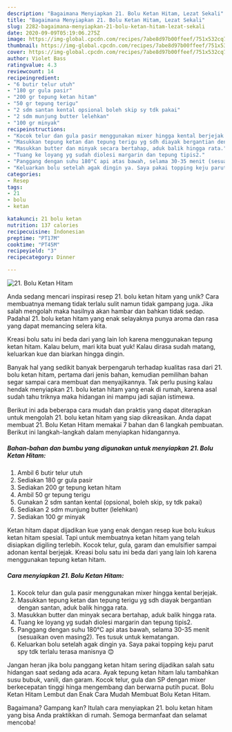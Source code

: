 ```yaml
---
description: "Bagaimana Menyiapkan 21. Bolu Ketan Hitam, Lezat Sekali"
title: "Bagaimana Menyiapkan 21. Bolu Ketan Hitam, Lezat Sekali"
slug: 2282-bagaimana-menyiapkan-21-bolu-ketan-hitam-lezat-sekali
date: 2020-09-09T05:19:06.275Z
image: https://img-global.cpcdn.com/recipes/7abe8d97b00ffeef/751x532cq70/21-bolu-ketan-hitam-foto-resep-utama.jpg
thumbnail: https://img-global.cpcdn.com/recipes/7abe8d97b00ffeef/751x532cq70/21-bolu-ketan-hitam-foto-resep-utama.jpg
cover: https://img-global.cpcdn.com/recipes/7abe8d97b00ffeef/751x532cq70/21-bolu-ketan-hitam-foto-resep-utama.jpg
author: Violet Bass
ratingvalue: 4.3
reviewcount: 14
recipeingredient:
- "6 butir telur utuh"
- "180 gr gula pasir"
- "200 gr tepung ketan hitam"
- "50 gr tepung terigu"
- "2 sdm santan kental opsional boleh skip sy tdk pakai"
- "2 sdm munjung butter lelehkan"
- "100 gr minyak"
recipeinstructions:
- "Kocok telur dan gula pasir menggunakan mixer hingga kental berjejak."
- "Masukkan tepung ketan dan tepung terigu yg sdh diayak bergantian dengan santan, aduk balik hingga rata."
- "Masukkan butter dan minyak secara bertahap, aduk balik hingga rata."
- "Tuang ke loyang yg sudah diolesi margarin dan tepung tipis2."
- "Panggang dengan suhu 180°C api atas bawah, selama 30-35 menit (sesuaikan oven masing2). Tes tusuk untuk kematangan."
- "Keluarkan bolu setelah agak dingin ya. Saya pakai topping keju parut spy tdk terlalu terasa manisnya 😊"
categories:
- Resep
tags:
- 21
- bolu
- ketan

katakunci: 21 bolu ketan 
nutrition: 137 calories
recipecuisine: Indonesian
preptime: "PT17M"
cooktime: "PT45M"
recipeyield: "3"
recipecategory: Dinner

---
```



![21. Bolu Ketan Hitam](https://img-global.cpcdn.com/recipes/7abe8d97b00ffeef/751x532cq70/21-bolu-ketan-hitam-foto-resep-utama.jpg)

Anda sedang mencari inspirasi resep 21. bolu ketan hitam yang unik? Cara membuatnya memang tidak terlalu sulit namun tidak gampang juga. Jika salah mengolah maka hasilnya akan hambar dan bahkan tidak sedap. Padahal 21. bolu ketan hitam yang enak selayaknya punya aroma dan rasa yang dapat memancing selera kita.

Kreasi bolu satu ini beda dari yang lain loh karena menggunakan tepung ketan hitam. Kalau belum, mari kita buat yuk! Kalau dirasa sudah matang, keluarkan kue dan biarkan hingga dingin.

Banyak hal yang sedikit banyak berpengaruh terhadap kualitas rasa dari 21. bolu ketan hitam, pertama dari jenis bahan, kemudian pemilihan bahan segar sampai cara membuat dan menyajikannya. Tak perlu pusing kalau hendak menyiapkan 21. bolu ketan hitam yang enak di rumah, karena asal sudah tahu triknya maka hidangan ini mampu jadi sajian istimewa.


Berikut ini ada beberapa cara mudah dan praktis yang dapat diterapkan untuk mengolah 21. bolu ketan hitam yang siap dikreasikan. Anda dapat membuat 21. Bolu Ketan Hitam memakai 7 bahan dan 6 langkah pembuatan. Berikut ini langkah-langkah dalam menyiapkan hidangannya.

<!--inarticleads1-->

##### Bahan-bahan dan bumbu yang digunakan untuk menyiapkan 21. Bolu Ketan Hitam:

1. Ambil 6 butir telur utuh
1. Sediakan 180 gr gula pasir
1. Sediakan 200 gr tepung ketan hitam
1. Ambil 50 gr tepung terigu
1. Gunakan 2 sdm santan kental (opsional, boleh skip, sy tdk pakai)
1. Sediakan 2 sdm munjung butter (lelehkan)
1. Sediakan 100 gr minyak


Ketan hitam dapat dijadikan kue yang enak dengan resep kue bolu kukus ketan hitam spesial. Tapi untuk membuatnya ketan hitam yang telah disiapkan digiling terlebih. Kocok telur, gula, garam dan emulsifier sampai adonan kental berjejak. Kreasi bolu satu ini beda dari yang lain loh karena menggunakan tepung ketan hitam. 

<!--inarticleads2-->

##### Cara menyiapkan 21. Bolu Ketan Hitam:

1. Kocok telur dan gula pasir menggunakan mixer hingga kental berjejak.
1. Masukkan tepung ketan dan tepung terigu yg sdh diayak bergantian dengan santan, aduk balik hingga rata.
1. Masukkan butter dan minyak secara bertahap, aduk balik hingga rata.
1. Tuang ke loyang yg sudah diolesi margarin dan tepung tipis2.
1. Panggang dengan suhu 180°C api atas bawah, selama 30-35 menit (sesuaikan oven masing2). Tes tusuk untuk kematangan.
1. Keluarkan bolu setelah agak dingin ya. Saya pakai topping keju parut spy tdk terlalu terasa manisnya 😊


Jangan heran jika bolu panggang ketan hitam sering dijadikan salah satu hidangan saat sedang ada acara. Ayak tepung ketan hitam lalu tambahkan susu bubuk, vanili, dan garam. Kocok telur, gula dan SP dengan mixer berkecepatan tinggi hinga mengembang dan berwarna putih pucat. Bolu Ketan Hitam Lembut dan Enak Cara Mudah Membuat Bolu Ketan Hitam. 

Bagaimana? Gampang kan? Itulah cara menyiapkan 21. bolu ketan hitam yang bisa Anda praktikkan di rumah. Semoga bermanfaat dan selamat mencoba!
